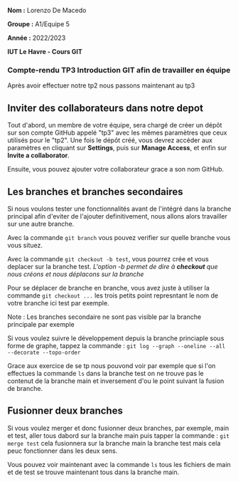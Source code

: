 **Nom :** Lorenzo De Macedo

**Groupe :** A1/Equipe 5

**Année :** 2022/2023

**IUT Le Havre - Cours GIT**

### Compte-rendu TP3 Introduction GIT afin de travailler en équipe

Après avoir effectuer notre tp2 nous passons maintenant au tp3

## Inviter des collaborateurs dans notre depot

Tout d'abord, un membre de votre équipe, sera chargé de créer un dépôt sur son compte GitHub appelé "tp3" avec les mêmes paramètres que ceux utilisés pour le "tp2". Une fois le dépôt créé, vous devrez accéder aux paramètres en cliquant sur **Settings**, puis sur **Manage Access**, et enfin sur **Invite a collaborator**.

Ensuite, vous pouvez ajouter votre collaborateur grace a son nom GitHub.


## Les branches et branches secondaires

Si nous voulons tester une fonctionnalités avant de l'intégré dans la branche principal afin d'eviter de l'ajouter definitivement, nous allons alors travailler sur une autre branche.

Avec la commande `git branch` vous pouvez verifier sur quelle branche vous vous situez.

Avec la commande `git checkout -b test`, vous pourrez crée et vous deplacer sur la branche test.
_L'option -b permet de dire à **checkout** que nous créons et nous déplacons sur la branche_

Pour se déplacer de branche en branche, vous avez juste à utiliser la commande `git checkout ...`
les trois petits point represntant le nom de votre branche ici test par exemple.

Note : Les branches secondaire ne sont pas visible par la branche principale par exemple

Si vous voulez suivre le développement depuis la branche princiaple sous forme de graphe, tappez la commande :
`git log --graph --oneline --all --decorate --topo-order`

Grace aux exercice de se tp nous pouvond voir par exemple que si l'on effectues la commande `ls` dans la branche test on ne trouve pas le contenut de la branche main et inversement d'ou le point suivant la fusion de branche.


## Fusionner deux branches
Si vous voulez merger et donc fusionner deux branches, par exemple, main et test, aller tous dabord sur la branche main puis tapper la commande :
`git merge test` cela fusionnera sur la branche main la branche test mais cela peuc fonctionner dans les deux sens.

Vous pouvez voir maintenant avec la commande `ls` tous les fichiers de main et de test se trouve maintenant tous dans la branche main.